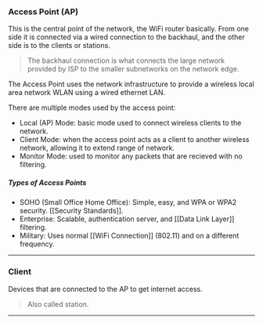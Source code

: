 ### Access Point (AP)

This is the central point of the network, the WiFi router basically.
From one side it is connected via a wired connection to the backhaul, and the other side is to the clients or stations.

> The backhaul connection is what connects the large network provided by ISP to the smaller subnetworks on the network edge.

The Access Point uses the network infrastructure to provide a wireless local area network WLAN using a wired ethernet LAN.

There are multiple modes used by the access point:
* Local (AP) Mode: basic mode used to connect wireless clients to the network.
* Client Mode: when the access point acts as a client to another wireless network, allowing it to extend range of network.
* Monitor Mode: used to monitor any packets that are recieved with no filtering.

##### Types of Access Points

* SOHO (Small Office Home Office): Simple, easy, and WPA or WPA2 security. [[Security Standards]].
* Enterprise: Scalable, authentication server, and [[Data Link Layer]] filtering.
* Military: Uses normal [[WiFi Connection]] (802.11) and on a different frequency.

---
### Client

Devices that are connected to the AP to get internet access.

> Also called station.

---
